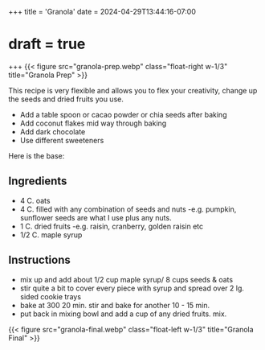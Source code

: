+++
title = 'Granola'
date = 2024-04-29T13:44:16-07:00
# draft = true
+++
{{< figure src="granola-prep.webp" class="float-right w-1/3" title="Granola Prep" >}}

This recipe is very flexible and allows you to flex your creativity, change up the seeds and dried fruits you use. 
- Add a table spoon or cacao powder or chia seeds after baking
- Add coconut flakes mid way through baking
- Add dark chocolate
- Use different sweeteners

Here is the base:

## Ingredients

- 4 C. oats
- 4 C. filled with any combination of seeds and nuts -e.g. pumpkin, sunflower seeds are what I use plus any nuts.
- 1 C. dried fruits -e.g. raisin, cranberry, golden raisin etc
- 1/2 C. maple syrup

## Instructions

- mix up and add about 1/2 cup maple syrup/ 8 cups seeds & oats
- stir quite a bit to cover every piece with syrup and spread over 2 lg. sided cookie trays
- bake at 300 20 min. stir and bake for another 10 - 15 min.
- put back in mixing bowl and add a cup of any dried fruits.  mix.

{{< figure src="granola-final.webp" class="float-left w-1/3" title="Granola Final" >}}
